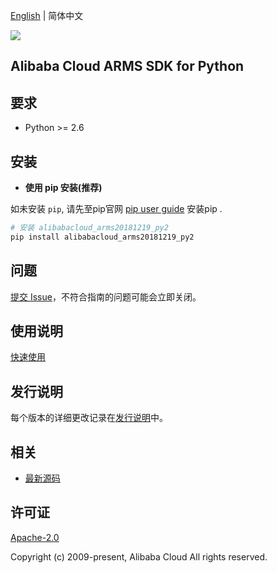 [English](README.md) | 简体中文

![](https://aliyunsdk-pages.alicdn.com/icons/AlibabaCloud.svg)

## Alibaba Cloud ARMS SDK for Python

## 要求

- Python >= 2.6

## 安装

- **使用 pip 安装(推荐)**

如未安装 `pip`, 请先至pip官网 [pip user guide](https://pip.pypa.io/en/stable/installing/ "pip User Guide") 安装pip .

```bash
# 安装 alibabacloud_arms20181219_py2
pip install alibabacloud_arms20181219_py2
```

## 问题

[提交 Issue](https://github.com/aliyun/alibabacloud-python2-sdk/issues/new)，不符合指南的问题可能会立即关闭。

## 使用说明

[快速使用](https://github.com/aliyun/alibabacloud-python2-sdk/blob/master/docs/0-Usage-CN.md#%E5%BF%AB%E9%80%9F%E4%BD%BF%E7%94%A8)

## 发行说明

每个版本的详细更改记录在[发行说明](./ChangeLog.md)中。

## 相关

- [最新源码](https://github.com/aliyun/alibabacloud-python2-sdk/)

## 许可证

[Apache-2.0](http://www.apache.org/licenses/LICENSE-2.0)

Copyright (c) 2009-present, Alibaba Cloud All rights reserved.
